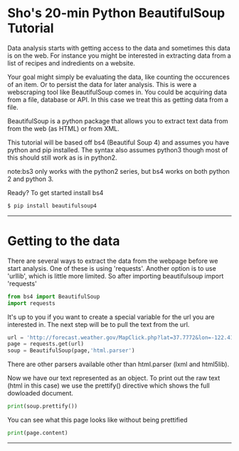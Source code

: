 # Sho's 20-min Python BeautifulSoup Tutorial

Data analysis starts with getting access to the data and sometimes this data is on the web. For instance you might be interested in extracting data from a list of recipes and indredients on a website.  

Your goal might simply be evaluating the data, like counting the occurences of an item. Or to persist the data for later analysis. This is were a webscraping tool like BeautifulSoup comes in. You could be acquiring data from a file, database or API. In this case we treat this as getting data from a file.

BeautifulSoup is a python package that allows you to extract text data from from the web (as HTML) or from XML.

This tutorial will be based off bs4 (Beautiful Soup 4) and assumes you have python and pip installed. The syntax also assumes python3 though most of this should still work as is in python2.

note:bs3 only works with the python2 series, but bs4 works on both python 2 and python 3.

Ready? To get started install bs4

```bash
$ pip install beautifulsoup4
```

---

# Getting to the data

There are several ways to extract the data from the webpage before we start analysis. One of these is using 'requests'. Another option is to use 'urllib', which is little more limited. So after importing beautifulsoup import 'requests'

```python
from bs4 import BeautifulSoup
import requests
```
It's up to you if you want to create a special variable for the url you are interested in. The next step will be to pull the text from the url.

```python
url = 'http://forecast.weather.gov/MapClick.php?lat=37.7772&lon=-122.4168#.WYjKidPyvdQ' # url of whatever page you are interested in
page = requests.get(url)
soup = BeautifulSoup(page,'html.parser')
```
There are other parsers available other than html.parser (lxml and html5lib).

Now we have our text represented as an object. To print out the raw text (html in this case) we use the prettify() directive which shows the full dowloaded document.

```python
print(soup.prettify())
```
You can see what this page looks like without being prettified

```python
print(page.content)
```

---
